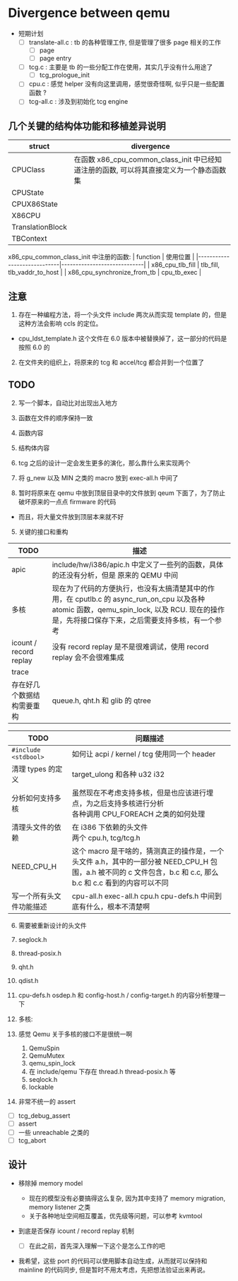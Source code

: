 # Divergence between qemu

- 短期计划
  - [ ] translate-all.c : tb 的各种管理工作, 但是管理了很多 page 相关的工作
    - [ ] page
    - [ ] page entry
  - [ ] tcg.c : 主要是 tb 的一些分配工作在使用，其实几乎没有什么用途了
    - [ ] tcg_prologue_init
  - [ ] cpu.c : 感觉 helper 没有向这里调用，感觉很奇怪啊, 似乎只是一些配置函数 ?
  - [ ] tcg-all.c : 涉及到初始化 tcg engine

## 几个关键的结构体功能和移植差异说明
| struct           | divergence                                                                              |
|------------------|-----------------------------------------------------------------------------------------|
| CPUClass         | 在函数 x86_cpu_common_class_init 中已经知道注册的函数, 可以将其直接定义为一个静态函数集 |
| CPUState         |                                                                                         |
| CPUX86State      |                                                                                         |
| X86CPU           |                                                                                         |
| TranslationBlock |                                                                                         |
| TBContext |


x86_cpu_common_class_init 中注册的函数:
| function                    | 使用位置                    |
|-----------------------------|-----------------------------|
| x86_cpu_tlb_fill            | tlb_fill, tlb_vaddr_to_host |
| x86_cpu_synchronize_from_tb | cpu_tb_exec                 |


## 注意
1. 存在一种编程方法，将一个头文件 include 两次从而实现 template 的，但是这种方法会影响 ccls 的定位。
  - cpu_ldst_template.h 这个文件在 6.0 版本中被替换掉了，这一部分的代码是按照 6.0 的

2. 在文件夹的组织上，将原来的 tcg 和 accel/tcg 都合并到一个位置了
## TODO
2. 写一个脚本，自动比对出现出入地方
  1. 函数在文件的顺序保持一致
  2. 函数内容
  3. 结构体内容
  4. tcg 之后的设计一定会发生更多的演化，那么靠什么来实现两个

3. 将 g_new 以及 MIN 之类的 macro 放到 exec-all.h 中间了
4. 暂时将原来在 qemu 中放到顶层目录中的文件放到 qeum 下面了，为了防止破坏原来的一点点 firmware 的代码
  - 而且，将大量文件放到顶层本来就不好

5. 关键的接口和重构

| TODO | 描述                                                                                                                             |
|------|----------------------------------------------------------------------------------------------------------------------------------|
| apic | include/hw/i386/apic.h 中定义了一些列的函数，具体的还没有分析，但是 原来的 QEMU 中间                                             |
| 多核 | 现在为了代码的方便执行，也没有太搞清楚其中的作用，在 cputlb.c 的 async_run_on_cpu 以及各种 atomic 函数，qemu_spin_lock, 以及 RCU. 现在的操作是，先将接口保存下来，之后需要支持多核，有一个参考 |
| icount / record replay| 没有 record replay 是不是很难调试，使用 record replay 会不会很难集成|
| trace| |
| 存在好几个数据结构需要重构| queue.h, qht.h 和 glib 的 qtree|

| TODO                     | 问题描述                                                                                                                                                       |
|--------------------------|----------------------------------------------------------------------------------------------------------------------------------------------------------------|
| `#include <stdbool>`     | 如何让 acpi / kernel / tcg 使用同一个 header                                                                                                                   |
| 清理 types 的定义        | target_ulong 和各种 u32 i32                                                                                                                                    |
| 分析如何支持多核         | 虽然现在不考虑支持多核，但是也应该进行埋点，为之后支持多核进行分析 </br> 各种调用 CPU_FOREACH 之类的如何处理                                                   |
| 清理头文件的依赖         | 在 i386 下依赖的头文件</br> 两个 cpu.h, tcg/tcg.h                                                                                                              |
| NEED_CPU_H               | 这个 macro 是干啥的，猜测真正的操作是，一个头文件 a.h，其中的一部分被 NEED_CPU_H 包围，a.h 被不同的 c 文件包含，b.c 和 c.c, 那么 b.c 和 c.c 看到的内容可以不同 |
| 写一个所有头文件功能描述 | cpu-all.h exec-all.h cpu.h cpu-defs.h 中间到底有什么，根本不清楚啊                                                                                             |

6. 需要被重新设计的头文件
  1. seglock.h
  2. thread-posix.h
  3. qht.h
  4. qdist.h

7. cpu-defs.h osdep.h 和 config-host.h / config-target.h 的内容分析整理一下

8. 多核:
  1. 感觉 Qemu 关于多核的接口不是很统一啊
      1. QemuSpin
      2. QemuMutex
      3. qemu_spin_lock
      4. 在 include/qemu 下存在 thread.h thread-posix.h 等
      5. seqlock.h
      6. lockable

9. 非常不统一的 assert
  - [ ] tcg_debug_assert
  - [ ] assert
  - [ ] 一些 unreachable 之类的
  - [ ] tcg_abort

## 设计 
- 移除掉 memory model
  - 现在的模型没有必要搞得这么复杂, 因为其中支持了 memory migration, memory listener 之类
  - 关于各种地址空间相互覆盖，优先级等问题，可以参考 kvmtool

- 到底是否保存 icount / record replay 机制
  - [ ] 在此之前，首先深入理解一下这个是怎么工作的吧

- 我希望，这些 port 的代码可以使用脚本自动生成，从而就可以保持和 mainline 的代码同步, 但是暂时不用太考虑，先把想法验证出来再说。
